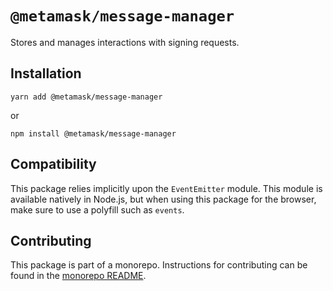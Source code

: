 # `@metamask/message-manager`

Stores and manages interactions with signing requests.

## Installation

`yarn add @metamask/message-manager`

or

`npm install @metamask/message-manager`

## Compatibility

This package relies implicitly upon the `EventEmitter` module. This module is available natively in Node.js, but when using this package for the browser, make sure to use a polyfill such as `events`.

## Contributing

This package is part of a monorepo. Instructions for contributing can be found in the [monorepo README](https://github.com/MetaMask/core#readme).
